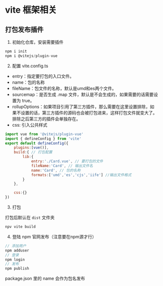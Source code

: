 # vite 框架相关

## 打包发布插件

1. 初始化仓库，安装需要插件

```js
npm i init
npm i @vitejs/plugin-vue
```

2. 配置 vite.config.ts


- entry：指定要打包的入口文件。
- name：包的名称
- fileName：包文件的名称，默认是umd和es两个文件。
- sourcemap：是否生成 .map 文件，默认是不会生成的，如果需要的话需要设置为 true。
- rollupOptions：如果项目引用了第三方插件，那么需要在这里设置排除，如果不设置的话，第三方插件的源码也会被打包进来，这样打包文件就变大了。排除之后第三方的插件会单独存在。
- css: 引入公共样式

```js
import vue from '@vitejs/plugin-vue'
import { defineConfig } from 'vite'
export default defineConfig({
    plugins:[vue()],
    build:{ // 打包配置
        lib:{
            entry:'./Card.vue', // 要打包的文件
            fileName:'Card', // 输出文件名
            name:'Card', // 包的名称 
            formats:['umd','es','cjs','iife'] //输出文件格式
        }
    },

    css:{}
})
```


3. 打包 

打包后默认在 `dist` 文件夹

```js
npv vite build
```

4. 登陆 npm 官网发布（注意要在npm源才行）

```js
// 添加用户
npm adduser
// 登录
npm login
// 发布
npm publish
```

package.json 里的 name 会作为包名发布
